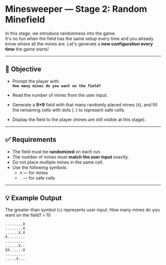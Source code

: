 # Minesweeper — Stage 2: Random Minefield

In this stage, we introduce randomness into the game.  
It's no fun when the field has the same setup every time and you already know where all the mines are. Let's generate a **new configuration every time** the game starts!

---

## 🎯 Objective

- Prompt the player with:  
  **`How many mines do you want on the field?`**

- Read the number of mines from the user input.

- Generate a **9×9** field with that many randomly placed mines (`X`), and fill the remaining cells with dots (`.`) to represent safe cells.

- Display the field to the player (mines are still visible at this stage).

---

## ✅ Requirements

- The field must be **randomized** on each run.
- The number of mines must **match the user input** exactly.
- Do not place multiple mines in the same cell.
- Use the following symbols:
  - `X` — for mines
  - `.` — for safe cells

---

## 💡 Example Output

The greater-than symbol (`>`) represents user input.
How many mines do you want on the field? `>` 10

```text
........X
........X
......X.X
X........
.........
......X..
XX......X
.........
.....X...